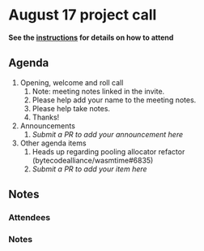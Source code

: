 # August 17 project call

**See the [instructions](../README.md) for details on how to attend**

## Agenda

1. Opening, welcome and roll call
    1. Note: meeting notes linked in the invite.
    1. Please help add your name to the meeting notes.
    1. Please help take notes.
    1. Thanks!
1. Announcements
    1. _Submit a PR to add your announcement here_
1. Other agenda items
    1. Heads up regarding pooling allocator refactor (bytecodealliance/wasmtime#6835)
    1. _Submit a PR to add your item here_

## Notes

### Attendees

### Notes
